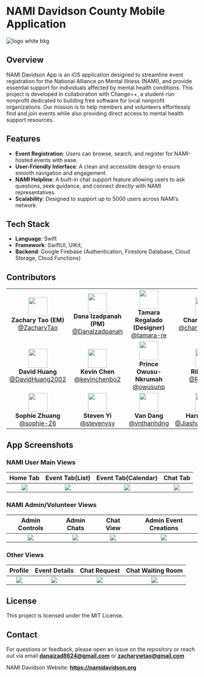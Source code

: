 
# NAMI Davidson County Mobile Application
![logo white bkg](https://github.com/user-attachments/assets/a5b95430-21e5-4e0d-8658-d106d3369c00)

## Overview
NAMI Davidson App is an iOS application designed to streamline event registration for the National Alliance on Mental Illness (NAMI), and provide essential support for individuals affected by mental health conditions. This project is developed in collaboration with Change++, a student-run nonprofit dedicated to building free software for local nonprofit organizations. Our mission is to help members and volunteers effortlessly find and join events while also providing direct access to mental health support resources.

## Features
- **Event Registration**: Users can browse, search, and register for NAMI-hosted events with ease.
- **User-Friendly Interface**: A clean and accessible design to ensure smooth navigation and engagement.
- **NAMI Helpline**: A built-in chat support feature allowing users to ask questions, seek guidance, and connect directly with NAMI representatives.
- **Scalability**: Designed to support up to 5000 users across NAMI’s network.


## Tech Stack
- **Language**: Swift
- **Framework**: SwiftUI, UIKit, 
- **Backend**: Google Firebase (Authentication, Firestore Database, Cloud Storage, Cloud Functions)


## Contributors

|   |   |   |   |
|:---:|:---:|:---:|:---:|
| <img src="https://github.com/ZacharyTao.png" width="50" height="50"> <br> **Zachary Tao (EM)** <br> [@ZacharyTao](https://github.com/ZacharyTao) | <img src="https://github.com/DanaIzadpanah.png" width="50" height="50"> <br> **Dana Izadpanah (PM)** <br> [@DanaIzadpanah](https://github.com/DanaIzadpanah) | <img src="https://github.com/tamara-re.png" width="50" height="50"> <br> **Tamara Regalado (Designer)** <br> [@tamara-re](https://github.com/tamara-re) | <img src="https://github.com/charlespoulin58.png" width="50" height="50"> <br> **Charles Poulin** <br> [@charlespoulin58](https://github.com/charlespoulin58) |
| <img src="https://github.com/DavidHuang2002.png" width="50" height="50"> <br> **David Huang** <br> [@DavidHuang2002](https://github.com/DavidHuang2002) | <img src="https://github.com/kevinchenbo2.png" width="50" height="50"> <br> **Kevin Chen** <br> [@kevinchenbo2](https://github.com/kevinchenbo2) | <img src="https://github.com/owusunp.png" width="50" height="50"> <br> **Prince Owusu-Nkrumah** <br> [@owusunp](https://github.com/owusunp) | <img src="https://github.com/RileyK19.png" width="50" height="50"> <br> **Riley Koo** <br> [@RileyK19](https://github.com/RileyK19) |
| <img src="https://github.com/sophie-26.png" width="50" height="50"> <br> **Sophie Zhuang** <br> [@sophie-26](https://github.com/sophie-26) | <img src="https://github.com/stevenysy.png" width="50" height="50"> <br> **Steven Yi** <br> [@stevenysy](https://github.com/stevenysy) |<img src="https://github.com/vnthanhdng.png" width="50" height="50"> <br> **Van Dang** <br> [@vnthanhdng](https://github.com/vnthanhdng)|<img src="https://github.com/JiashuHarryHuang.png" width="50" height="50"> <br> **Harry Huang** <br> [@JiashuHarryHuang](https://github.com/JiashuHarryHuang)|

## App Screenshots

### NAMI User Main Views
| Home Tab | Event Tab(List) | Event Tab(Calendar)| Chat Tab
|:-------------------:|:-------------------:|:-------------------:|:-------------------:|
| ![](https://github.com/user-attachments/assets/eb07af45-a024-409c-af2a-0f1581153173) | ![](https://github.com/user-attachments/assets/b9b1c0d3-2e50-437b-aea6-c162053fed0d) | ![](https://github.com/user-attachments/assets/861556c5-8929-4a0e-8989-40c4826435e5) | ![](https://github.com/user-attachments/assets/2ce4e06b-4099-45a2-abba-7a72c38e00b9) |

### NAMI Admin/Volunteer Views
| Admin Controls | Admin Chats | Chat View| Admin Event Creations
|:-------------------:|:-------------------:|:-------------------:|:-------------------:|
| ![](https://github.com/user-attachments/assets/c5149796-2d43-4636-833b-bbe65831b0e9) | ![](https://github.com/user-attachments/assets/856fb97f-c0e6-467f-8a03-86565848976f) | ![](https://github.com/user-attachments/assets/d626b776-b19b-478f-bb70-41656eff7a44) | ![](https://github.com/user-attachments/assets/72bc26ab-d8ad-435e-aeb6-5b2843ab1728) | 

### Other Views
| Profile | Event Details | Chat Request| Chat Waiting Room
|:-------------------:|:-------------------:|:-------------------:|:-------------------:|
| ![](https://github.com/user-attachments/assets/f3e1bb39-99ac-4cd9-98d7-8e35c7519fd2) | ![](https://github.com/user-attachments/assets/d7fd66a9-2bfc-48d9-8686-4c6982df0955) | ![](https://github.com/user-attachments/assets/3d02429f-f3c7-49f4-830a-a2886ed80473) | ![](https://github.com/user-attachments/assets/f5acc825-8343-4fe4-964d-1df1650ed37c) | 

## License
This project is licensed under the MIT License.

## Contact
For questions or feedback, please open an issue on the repository or reach out via email **danaizad8624@gmail.com** or **zacharywtao@gmail.com**

NAMI Davidson Website: **https://namidavidson.org**
